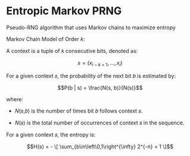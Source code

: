 # Entropic Markov PRNG
Pseudo-RNG algorithm that uses Markov chains to maximize entropy

Markov Chain Model of Order 𝑘:

A context is a tuple of 𝑘 consecutive bits, denoted as:
```math 
s = (x_{i-k+1} , ... , x_i)
```
For a given context 𝑠, the probability of the next bit 𝑏 is estimated by:
```math
P(b | s) = \frac{N(s, b)}{N(s)}
```
where:

- 𝑁(𝑠,𝑏) is the number of times bit 𝑏 follows context 𝑠.

- 𝑁(𝑠) is the total number of occurrences of context 𝑠 in the sequence.

For a given context 𝑠, the entropy is:
```math
H(s) = - \[ \sum_{b\in\left\0,1\right^{\infty} 2^{-n} = 1 \]
```




